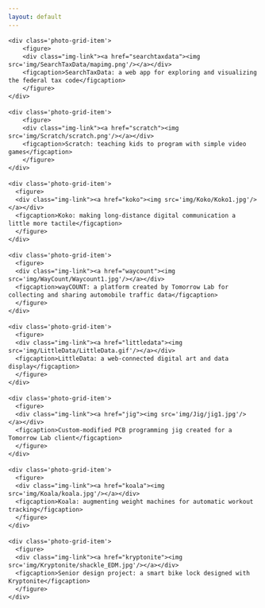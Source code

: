 ```yaml
---
layout: default
---
```


<div class='photo-grid-container'>
  <div class='photo-grid'>

    <div class='photo-grid-item'>
        <figure>
        <div class="img-link"><a href="searchtaxdata"><img src='img/SearchTaxData/mapimg.png'/></a></div>
        <figcaption>SearchTaxData: a web app for exploring and visualizing the federal tax code</figcaption>
        </figure>
    </div>

    <div class='photo-grid-item'>
        <figure>
        <div class="img-link"><a href="scratch"><img src='img/Scratch/scratch.png'/></a></div>
        <figcaption>Scratch: teaching kids to program with simple video games</figcaption>
        </figure>
    </div>

	<div class='photo-grid-item'>
	  <figure>
	  <div class="img-link"><a href="koko"><img src='img/Koko/Koko1.jpg'/></a></div>
	  <figcaption>Koko: making long-distance digital communication a little more tactile</figcaption>
	  </figure>
	</div>

	<div class='photo-grid-item'>
	  <figure>
	  <div class="img-link"><a href="waycount"><img src='img/WayCount/Waycount1.jpg'/></a></div>
	  <figcaption>wayCOUNT: a platform created by Tomorrow Lab for collecting and sharing automobile traffic data</figcaption>
	  </figure>
	</div>

	<div class='photo-grid-item'>
	  <figure>
	  <div class="img-link"><a href="littledata"><img src='img/LittleData/LittleData.gif'/></a></div>
	  <figcaption>LittleData: a web-connected digital art and data display</figcaption>
	  </figure>
	</div>

	<div class='photo-grid-item'>
	  <figure>
	  <div class="img-link"><a href="jig"><img src='img/Jig/jig1.jpg'/></a></div>
	  <figcaption>Custom-modified PCB programming jig created for a Tomorrow Lab client</figcaption>
	  </figure>
	</div>

	<div class='photo-grid-item'>
	  <figure>
	  <div class="img-link"><a href="koala"><img src='img/Koala/koala.jpg'/></a></div>
	  <figcaption>Koala: augmenting weight machines for automatic workout tracking</figcaption>
	  </figure>
	</div>

	<div class='photo-grid-item'>
	  <figure>
	  <div class="img-link"><a href="kryptonite"><img src='img/Kryptonite/shackle_EDM.jpg'/></a></div>
	  <figcaption>Senior design project: a smart bike lock designed with Kryptonite</figcaption>
	  </figure>
	</div>

  </div>
</div>
